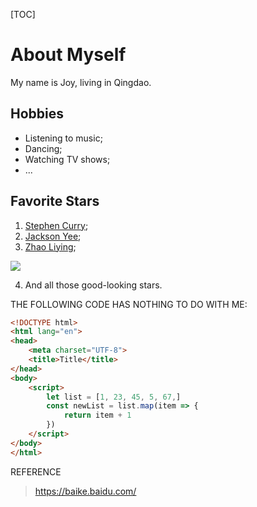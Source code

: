 [TOC]



# About Myself

My name is Joy, living in Qingdao.

## Hobbies
* Listening to music;
* Dancing;
* Watching TV shows;
* ...
## Favorite Stars
1. [Stephen Curry](https://baike.baidu.com/item/%E6%96%AF%E8%92%82%E8%8A%AC%C2%B7%E5%BA%93%E9%87%8C/902812?fr=aladdin);
2. [Jackson Yee](https://baike.baidu.com/item/%E6%98%93%E7%83%8A%E5%8D%83%E7%8E%BA/221450?fr=aladdin);
3. [Zhao Liying](https://baike.baidu.com/item/%E8%B5%B5%E4%B8%BD%E9%A2%96/10075976?fr=aladdin);


![](zhao.jpg)

4. And all those good-looking stars.

THE FOLLOWING CODE HAS NOTHING TO DO WITH ME:
```html
<!DOCTYPE html>
<html lang="en">
<head>
    <meta charset="UTF-8">
    <title>Title</title>
</head>
<body>
    <script>
        let list = [1, 23, 45, 5, 67,]
        const newList = list.map(item => {
            return item + 1
        })
    </script>
</body>
</html>
```
REFERENCE

>https://baike.baidu.com/